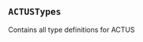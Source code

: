 [ACTUSTypes]: #ACTUSTypes
[ACTUSTypes-PRECISION-uint256]: #ACTUSTypes-PRECISION-uint256
[ACTUSTypes-ONE_POINT_ZERO-int256]: #ACTUSTypes-ONE_POINT_ZERO-int256
[ACTUSTypes-MAX_CYCLE_SIZE-uint256]: #ACTUSTypes-MAX_CYCLE_SIZE-uint256
[ACTUSTypes-MAX_EVENT_SCHEDULE_SIZE-uint256]: #ACTUSTypes-MAX_EVENT_SCHEDULE_SIZE-uint256
[BusinessDayConvention]: Conventions/BusinessDayConvention.md#BusinessDayConvention
[BusinessDayConvention-shiftCalcTime-uint256-enum-ACTUSTypes-BusinessDayConvention-enum-ACTUSTypes-Calendar-]: Conventions/BusinessDayConvention.md#BusinessDayConvention-shiftCalcTime-uint256-enum-ACTUSTypes-BusinessDayConvention-enum-ACTUSTypes-Calendar-
[BusinessDayConvention-shiftEventTime-uint256-enum-ACTUSTypes-BusinessDayConvention-enum-ACTUSTypes-Calendar-]: Conventions/BusinessDayConvention.md#BusinessDayConvention-shiftEventTime-uint256-enum-ACTUSTypes-BusinessDayConvention-enum-ACTUSTypes-Calendar-
[BusinessDayConvention-getClosestBusinessDaySameDayOrFollowing-uint256-enum-ACTUSTypes-Calendar-]: Conventions/BusinessDayConvention.md#BusinessDayConvention-getClosestBusinessDaySameDayOrFollowing-uint256-enum-ACTUSTypes-Calendar-
[BusinessDayConvention-getClosestBusinessDaySameDayOrPreceeding-uint256-enum-ACTUSTypes-Calendar-]: Conventions/BusinessDayConvention.md#BusinessDayConvention-getClosestBusinessDaySameDayOrPreceeding-uint256-enum-ACTUSTypes-Calendar-
[ContractDefaultConvention]: Conventions/ContractDefaultConvention.md#ContractDefaultConvention
[ContractDefaultConvention-performanceIndicator-enum-ACTUSTypes-ContractPerformance-]: Conventions/ContractDefaultConvention.md#ContractDefaultConvention-performanceIndicator-enum-ACTUSTypes-ContractPerformance-
[ContractRoleConvention]: Conventions/ContractRoleConvention.md#ContractRoleConvention
[ContractRoleConvention-roleSign-enum-ACTUSTypes-ContractRole-]: Conventions/ContractRoleConvention.md#ContractRoleConvention-roleSign-enum-ACTUSTypes-ContractRole-
[DayCountConvention]: Conventions/DayCountConvention.md#DayCountConvention
[DayCountConvention-yearFraction-uint256-uint256-enum-ACTUSTypes-DayCountConvention-uint256-]: Conventions/DayCountConvention.md#DayCountConvention-yearFraction-uint256-uint256-enum-ACTUSTypes-DayCountConvention-uint256-
[DayCountConvention-actualActualISDA-uint256-uint256-]: Conventions/DayCountConvention.md#DayCountConvention-actualActualISDA-uint256-uint256-
[DayCountConvention-actualThreeSixty-uint256-uint256-]: Conventions/DayCountConvention.md#DayCountConvention-actualThreeSixty-uint256-uint256-
[DayCountConvention-actualThreeSixtyFive-uint256-uint256-]: Conventions/DayCountConvention.md#DayCountConvention-actualThreeSixtyFive-uint256-uint256-
[DayCountConvention-thirtyEThreeSixty-uint256-uint256-]: Conventions/DayCountConvention.md#DayCountConvention-thirtyEThreeSixty-uint256-uint256-
[DayCountConvention-thirtyEThreeSixtyISDA-uint256-uint256-uint256-]: Conventions/DayCountConvention.md#DayCountConvention-thirtyEThreeSixtyISDA-uint256-uint256-uint256-
[EndOfMonthConvention]: Conventions/EndOfMonthConvention.md#EndOfMonthConvention
[EndOfMonthConvention-adjustEndOfMonthConvention-enum-ACTUSTypes-EndOfMonthConvention-uint256-struct-ACTUSTypes-IPS-]: Conventions/EndOfMonthConvention.md#EndOfMonthConvention-adjustEndOfMonthConvention-enum-ACTUSTypes-EndOfMonthConvention-uint256-struct-ACTUSTypes-IPS-
[Core]: Core.md#Core
[Schedule]: Schedule.md#Schedule
[Schedule-getNextCycleDate-struct-ACTUSTypes-IPS-uint256-uint256-]: Schedule.md#Schedule-getNextCycleDate-struct-ACTUSTypes-IPS-uint256-uint256-
[Schedule-computeDatesFromCycleSegment-uint256-uint256-struct-ACTUSTypes-IPS-bool-uint256-uint256-]: Schedule.md#Schedule-computeDatesFromCycleSegment-uint256-uint256-struct-ACTUSTypes-IPS-bool-uint256-uint256-
[SignedMath]: SignedMath.md#SignedMath
[SignedMath-PRECISION-uint256]: SignedMath.md#SignedMath-PRECISION-uint256
[SignedMath-MULTIPLICATOR-uint256]: SignedMath.md#SignedMath-MULTIPLICATOR-uint256
[SignedMath-floatMult-int256-int256-]: SignedMath.md#SignedMath-floatMult-int256-int256-
[SignedMath-floatDiv-int256-int256-]: SignedMath.md#SignedMath-floatDiv-int256-int256-
[SignedMath-min-int256-int256-]: SignedMath.md#SignedMath-min-int256-int256-
[SignedMath-max-int256-int256-]: SignedMath.md#SignedMath-max-int256-int256-
[Utils]: Utils.md#Utils
[Utils-encodeEvent-enum-ACTUSTypes-EventType-uint256-]: Utils.md#Utils-encodeEvent-enum-ACTUSTypes-EventType-uint256-
[Utils-decodeEvent-bytes32-]: Utils.md#Utils-decodeEvent-bytes32-
[Utils-computeEventTimeForEvent-bytes32-struct-ACTUSTypes-LifecycleTerms-]: Utils.md#Utils-computeEventTimeForEvent-bytes32-struct-ACTUSTypes-LifecycleTerms-
[Utils-getEpochOffset-enum-ACTUSTypes-EventType-]: Utils.md#Utils-getEpochOffset-enum-ACTUSTypes-EventType-
[Utils-getTimestampPlusPeriod-struct-ACTUSTypes-IP-uint256-]: Utils.md#Utils-getTimestampPlusPeriod-struct-ACTUSTypes-IP-uint256-
[Utils-isInSegment-uint256-uint256-uint256-]: Utils.md#Utils-isInSegment-uint256-uint256-uint256-
[ANNEngine]: ../Engines/ANNEngine.md#ANNEngine
[ANNEngine-computeInitialState-struct-ACTUSTypes-LifecycleTerms-]: ../Engines/ANNEngine.md#ANNEngine-computeInitialState-struct-ACTUSTypes-LifecycleTerms-
[ANNEngine-computeNonCyclicScheduleSegment-struct-ACTUSTypes-GeneratingTerms-uint256-uint256-]: ../Engines/ANNEngine.md#ANNEngine-computeNonCyclicScheduleSegment-struct-ACTUSTypes-GeneratingTerms-uint256-uint256-
[ANNEngine-computeCyclicScheduleSegment-struct-ACTUSTypes-GeneratingTerms-uint256-uint256-enum-ACTUSTypes-EventType-]: ../Engines/ANNEngine.md#ANNEngine-computeCyclicScheduleSegment-struct-ACTUSTypes-GeneratingTerms-uint256-uint256-enum-ACTUSTypes-EventType-
[ANNEngine-isEventScheduled-bytes32-struct-ACTUSTypes-LifecycleTerms-struct-ACTUSTypes-State-bool-struct-ACTUSTypes-State-]: ../Engines/ANNEngine.md#ANNEngine-isEventScheduled-bytes32-struct-ACTUSTypes-LifecycleTerms-struct-ACTUSTypes-State-bool-struct-ACTUSTypes-State-
[BaseEngine]: ../Engines/BaseEngine.md#BaseEngine
[BaseEngine-computeStateForEvent-struct-ACTUSTypes-LifecycleTerms-struct-ACTUSTypes-State-bytes32-bytes32-]: ../Engines/BaseEngine.md#BaseEngine-computeStateForEvent-struct-ACTUSTypes-LifecycleTerms-struct-ACTUSTypes-State-bytes32-bytes32-
[BaseEngine-computePayoffForEvent-struct-ACTUSTypes-LifecycleTerms-struct-ACTUSTypes-State-bytes32-bytes32-]: ../Engines/BaseEngine.md#BaseEngine-computePayoffForEvent-struct-ACTUSTypes-LifecycleTerms-struct-ACTUSTypes-State-bytes32-bytes32-
[CECEngine]: ../Engines/CECEngine.md#CECEngine
[CECEngine-computeInitialState-struct-ACTUSTypes-LifecycleTerms-]: ../Engines/CECEngine.md#CECEngine-computeInitialState-struct-ACTUSTypes-LifecycleTerms-
[CECEngine-computeNonCyclicScheduleSegment-struct-ACTUSTypes-GeneratingTerms-uint256-uint256-]: ../Engines/CECEngine.md#CECEngine-computeNonCyclicScheduleSegment-struct-ACTUSTypes-GeneratingTerms-uint256-uint256-
[CECEngine-computeCyclicScheduleSegment-struct-ACTUSTypes-GeneratingTerms-uint256-uint256-enum-ACTUSTypes-EventType-]: ../Engines/CECEngine.md#CECEngine-computeCyclicScheduleSegment-struct-ACTUSTypes-GeneratingTerms-uint256-uint256-enum-ACTUSTypes-EventType-
[CECEngine-isEventScheduled-bytes32-struct-ACTUSTypes-LifecycleTerms-struct-ACTUSTypes-State-bool-struct-ACTUSTypes-State-]: ../Engines/CECEngine.md#CECEngine-isEventScheduled-bytes32-struct-ACTUSTypes-LifecycleTerms-struct-ACTUSTypes-State-bool-struct-ACTUSTypes-State-
[CEGEngine]: ../Engines/CEGEngine.md#CEGEngine
[CEGEngine-computeInitialState-struct-ACTUSTypes-LifecycleTerms-]: ../Engines/CEGEngine.md#CEGEngine-computeInitialState-struct-ACTUSTypes-LifecycleTerms-
[CEGEngine-computeNonCyclicScheduleSegment-struct-ACTUSTypes-GeneratingTerms-uint256-uint256-]: ../Engines/CEGEngine.md#CEGEngine-computeNonCyclicScheduleSegment-struct-ACTUSTypes-GeneratingTerms-uint256-uint256-
[CEGEngine-computeCyclicScheduleSegment-struct-ACTUSTypes-GeneratingTerms-uint256-uint256-enum-ACTUSTypes-EventType-]: ../Engines/CEGEngine.md#CEGEngine-computeCyclicScheduleSegment-struct-ACTUSTypes-GeneratingTerms-uint256-uint256-enum-ACTUSTypes-EventType-
[CEGEngine-isEventScheduled-bytes32-struct-ACTUSTypes-LifecycleTerms-struct-ACTUSTypes-State-bool-struct-ACTUSTypes-State-]: ../Engines/CEGEngine.md#CEGEngine-isEventScheduled-bytes32-struct-ACTUSTypes-LifecycleTerms-struct-ACTUSTypes-State-bool-struct-ACTUSTypes-State-
[IEngine]: ../Engines/IEngine.md#IEngine
[IEngine-computeInitialState-struct-ACTUSTypes-LifecycleTerms-]: ../Engines/IEngine.md#IEngine-computeInitialState-struct-ACTUSTypes-LifecycleTerms-
[IEngine-computeStateForEvent-struct-ACTUSTypes-LifecycleTerms-struct-ACTUSTypes-State-bytes32-bytes32-]: ../Engines/IEngine.md#IEngine-computeStateForEvent-struct-ACTUSTypes-LifecycleTerms-struct-ACTUSTypes-State-bytes32-bytes32-
[IEngine-computePayoffForEvent-struct-ACTUSTypes-LifecycleTerms-struct-ACTUSTypes-State-bytes32-bytes32-]: ../Engines/IEngine.md#IEngine-computePayoffForEvent-struct-ACTUSTypes-LifecycleTerms-struct-ACTUSTypes-State-bytes32-bytes32-
[IEngine-computeNonCyclicScheduleSegment-struct-ACTUSTypes-GeneratingTerms-uint256-uint256-]: ../Engines/IEngine.md#IEngine-computeNonCyclicScheduleSegment-struct-ACTUSTypes-GeneratingTerms-uint256-uint256-
[IEngine-computeCyclicScheduleSegment-struct-ACTUSTypes-GeneratingTerms-uint256-uint256-enum-ACTUSTypes-EventType-]: ../Engines/IEngine.md#IEngine-computeCyclicScheduleSegment-struct-ACTUSTypes-GeneratingTerms-uint256-uint256-enum-ACTUSTypes-EventType-
[IEngine-isEventScheduled-bytes32-struct-ACTUSTypes-LifecycleTerms-struct-ACTUSTypes-State-bool-struct-ACTUSTypes-State-]: ../Engines/IEngine.md#IEngine-isEventScheduled-bytes32-struct-ACTUSTypes-LifecycleTerms-struct-ACTUSTypes-State-bool-struct-ACTUSTypes-State-
[PAMEngine]: ../Engines/PAMEngine.md#PAMEngine
[PAMEngine-computeInitialState-struct-ACTUSTypes-LifecycleTerms-]: ../Engines/PAMEngine.md#PAMEngine-computeInitialState-struct-ACTUSTypes-LifecycleTerms-
[PAMEngine-computeNonCyclicScheduleSegment-struct-ACTUSTypes-GeneratingTerms-uint256-uint256-]: ../Engines/PAMEngine.md#PAMEngine-computeNonCyclicScheduleSegment-struct-ACTUSTypes-GeneratingTerms-uint256-uint256-
[PAMEngine-computeCyclicScheduleSegment-struct-ACTUSTypes-GeneratingTerms-uint256-uint256-enum-ACTUSTypes-EventType-]: ../Engines/PAMEngine.md#PAMEngine-computeCyclicScheduleSegment-struct-ACTUSTypes-GeneratingTerms-uint256-uint256-enum-ACTUSTypes-EventType-
[PAMEngine-isEventScheduled-bytes32-struct-ACTUSTypes-LifecycleTerms-struct-ACTUSTypes-State-bool-struct-ACTUSTypes-State-]: ../Engines/PAMEngine.md#PAMEngine-isEventScheduled-bytes32-struct-ACTUSTypes-LifecycleTerms-struct-ACTUSTypes-State-bool-struct-ACTUSTypes-State-
[POF]: ../Engines/POF.md#POF
[POF-POF_PAM_FP-struct-ACTUSTypes-LifecycleTerms-struct-ACTUSTypes-State-uint256-bytes32-]: ../Engines/POF.md#POF-POF_PAM_FP-struct-ACTUSTypes-LifecycleTerms-struct-ACTUSTypes-State-uint256-bytes32-
[POF-POF_PAM_IED-struct-ACTUSTypes-LifecycleTerms-struct-ACTUSTypes-State-uint256-bytes32-]: ../Engines/POF.md#POF-POF_PAM_IED-struct-ACTUSTypes-LifecycleTerms-struct-ACTUSTypes-State-uint256-bytes32-
[POF-POF_PAM_IP-struct-ACTUSTypes-LifecycleTerms-struct-ACTUSTypes-State-uint256-bytes32-]: ../Engines/POF.md#POF-POF_PAM_IP-struct-ACTUSTypes-LifecycleTerms-struct-ACTUSTypes-State-uint256-bytes32-
[POF-POF_PAM_PP-struct-ACTUSTypes-LifecycleTerms-struct-ACTUSTypes-State-uint256-bytes32-]: ../Engines/POF.md#POF-POF_PAM_PP-struct-ACTUSTypes-LifecycleTerms-struct-ACTUSTypes-State-uint256-bytes32-
[POF-POF_PAM_MD-struct-ACTUSTypes-LifecycleTerms-struct-ACTUSTypes-State-uint256-bytes32-]: ../Engines/POF.md#POF-POF_PAM_MD-struct-ACTUSTypes-LifecycleTerms-struct-ACTUSTypes-State-uint256-bytes32-
[POF-POF_PAM_PY-struct-ACTUSTypes-LifecycleTerms-struct-ACTUSTypes-State-uint256-bytes32-]: ../Engines/POF.md#POF-POF_PAM_PY-struct-ACTUSTypes-LifecycleTerms-struct-ACTUSTypes-State-uint256-bytes32-
[POF-POF_PAM_TD-struct-ACTUSTypes-LifecycleTerms-struct-ACTUSTypes-State-uint256-bytes32-]: ../Engines/POF.md#POF-POF_PAM_TD-struct-ACTUSTypes-LifecycleTerms-struct-ACTUSTypes-State-uint256-bytes32-
[POF-POF_ANN_PR-struct-ACTUSTypes-LifecycleTerms-struct-ACTUSTypes-State-uint256-bytes32-]: ../Engines/POF.md#POF-POF_ANN_PR-struct-ACTUSTypes-LifecycleTerms-struct-ACTUSTypes-State-uint256-bytes32-
[POF-POF_CEG_STD-struct-ACTUSTypes-LifecycleTerms-struct-ACTUSTypes-State-uint256-bytes32-]: ../Engines/POF.md#POF-POF_CEG_STD-struct-ACTUSTypes-LifecycleTerms-struct-ACTUSTypes-State-uint256-bytes32-
[POF-POF_CEG_FP-struct-ACTUSTypes-LifecycleTerms-struct-ACTUSTypes-State-uint256-bytes32-]: ../Engines/POF.md#POF-POF_CEG_FP-struct-ACTUSTypes-LifecycleTerms-struct-ACTUSTypes-State-uint256-bytes32-
[STF]: ../Engines/STF.md#STF
[STF-STF_PAM_AD-struct-ACTUSTypes-LifecycleTerms-struct-ACTUSTypes-State-uint256-bytes32-]: ../Engines/STF.md#STF-STF_PAM_AD-struct-ACTUSTypes-LifecycleTerms-struct-ACTUSTypes-State-uint256-bytes32-
[STF-STF_PAM_FP-struct-ACTUSTypes-LifecycleTerms-struct-ACTUSTypes-State-uint256-bytes32-]: ../Engines/STF.md#STF-STF_PAM_FP-struct-ACTUSTypes-LifecycleTerms-struct-ACTUSTypes-State-uint256-bytes32-
[STF-STF_PAM_IED-struct-ACTUSTypes-LifecycleTerms-struct-ACTUSTypes-State-uint256-bytes32-]: ../Engines/STF.md#STF-STF_PAM_IED-struct-ACTUSTypes-LifecycleTerms-struct-ACTUSTypes-State-uint256-bytes32-
[STF-STF_PAM_IPCI-struct-ACTUSTypes-LifecycleTerms-struct-ACTUSTypes-State-uint256-bytes32-]: ../Engines/STF.md#STF-STF_PAM_IPCI-struct-ACTUSTypes-LifecycleTerms-struct-ACTUSTypes-State-uint256-bytes32-
[STF-STF_PAM_IP-struct-ACTUSTypes-LifecycleTerms-struct-ACTUSTypes-State-uint256-bytes32-]: ../Engines/STF.md#STF-STF_PAM_IP-struct-ACTUSTypes-LifecycleTerms-struct-ACTUSTypes-State-uint256-bytes32-
[STF-STF_PAM_PP-struct-ACTUSTypes-LifecycleTerms-struct-ACTUSTypes-State-uint256-bytes32-]: ../Engines/STF.md#STF-STF_PAM_PP-struct-ACTUSTypes-LifecycleTerms-struct-ACTUSTypes-State-uint256-bytes32-
[STF-STF_PAM_PR-struct-ACTUSTypes-LifecycleTerms-struct-ACTUSTypes-State-uint256-bytes32-]: ../Engines/STF.md#STF-STF_PAM_PR-struct-ACTUSTypes-LifecycleTerms-struct-ACTUSTypes-State-uint256-bytes32-
[STF-STF_PAM_PY-struct-ACTUSTypes-LifecycleTerms-struct-ACTUSTypes-State-uint256-bytes32-]: ../Engines/STF.md#STF-STF_PAM_PY-struct-ACTUSTypes-LifecycleTerms-struct-ACTUSTypes-State-uint256-bytes32-
[STF-STF_PAM_RRF-struct-ACTUSTypes-LifecycleTerms-struct-ACTUSTypes-State-uint256-bytes32-]: ../Engines/STF.md#STF-STF_PAM_RRF-struct-ACTUSTypes-LifecycleTerms-struct-ACTUSTypes-State-uint256-bytes32-
[STF-STF_PAM_RR-struct-ACTUSTypes-LifecycleTerms-struct-ACTUSTypes-State-uint256-bytes32-]: ../Engines/STF.md#STF-STF_PAM_RR-struct-ACTUSTypes-LifecycleTerms-struct-ACTUSTypes-State-uint256-bytes32-
[STF-STF_PAM_SC-struct-ACTUSTypes-LifecycleTerms-struct-ACTUSTypes-State-uint256-bytes32-]: ../Engines/STF.md#STF-STF_PAM_SC-struct-ACTUSTypes-LifecycleTerms-struct-ACTUSTypes-State-uint256-bytes32-
[STF-STF_PAM_TD-struct-ACTUSTypes-LifecycleTerms-struct-ACTUSTypes-State-uint256-bytes32-]: ../Engines/STF.md#STF-STF_PAM_TD-struct-ACTUSTypes-LifecycleTerms-struct-ACTUSTypes-State-uint256-bytes32-
[STF-STF_PAM_CE-struct-ACTUSTypes-LifecycleTerms-struct-ACTUSTypes-State-uint256-bytes32-]: ../Engines/STF.md#STF-STF_PAM_CE-struct-ACTUSTypes-LifecycleTerms-struct-ACTUSTypes-State-uint256-bytes32-
[STF-STF_ANN_IED-struct-ACTUSTypes-LifecycleTerms-struct-ACTUSTypes-State-uint256-bytes32-]: ../Engines/STF.md#STF-STF_ANN_IED-struct-ACTUSTypes-LifecycleTerms-struct-ACTUSTypes-State-uint256-bytes32-
[STF-STF_ANN_IPCI-struct-ACTUSTypes-LifecycleTerms-struct-ACTUSTypes-State-uint256-bytes32-]: ../Engines/STF.md#STF-STF_ANN_IPCI-struct-ACTUSTypes-LifecycleTerms-struct-ACTUSTypes-State-uint256-bytes32-
[STF-STF_ANN_IP-struct-ACTUSTypes-LifecycleTerms-struct-ACTUSTypes-State-uint256-bytes32-]: ../Engines/STF.md#STF-STF_ANN_IP-struct-ACTUSTypes-LifecycleTerms-struct-ACTUSTypes-State-uint256-bytes32-
[STF-STF_ANN_PR-struct-ACTUSTypes-LifecycleTerms-struct-ACTUSTypes-State-uint256-bytes32-]: ../Engines/STF.md#STF-STF_ANN_PR-struct-ACTUSTypes-LifecycleTerms-struct-ACTUSTypes-State-uint256-bytes32-
[STF-STF_ANN_MD-struct-ACTUSTypes-LifecycleTerms-struct-ACTUSTypes-State-uint256-bytes32-]: ../Engines/STF.md#STF-STF_ANN_MD-struct-ACTUSTypes-LifecycleTerms-struct-ACTUSTypes-State-uint256-bytes32-
[STF-STF_ANN_RR-struct-ACTUSTypes-LifecycleTerms-struct-ACTUSTypes-State-uint256-bytes32-]: ../Engines/STF.md#STF-STF_ANN_RR-struct-ACTUSTypes-LifecycleTerms-struct-ACTUSTypes-State-uint256-bytes32-
[STF-STF_ANN_SC-struct-ACTUSTypes-LifecycleTerms-struct-ACTUSTypes-State-uint256-bytes32-]: ../Engines/STF.md#STF-STF_ANN_SC-struct-ACTUSTypes-LifecycleTerms-struct-ACTUSTypes-State-uint256-bytes32-
[STF-STF_CEG_MD-struct-ACTUSTypes-LifecycleTerms-struct-ACTUSTypes-State-uint256-bytes32-]: ../Engines/STF.md#STF-STF_CEG_MD-struct-ACTUSTypes-LifecycleTerms-struct-ACTUSTypes-State-uint256-bytes32-
[STF-STF_CEG_XD-struct-ACTUSTypes-LifecycleTerms-struct-ACTUSTypes-State-uint256-bytes32-]: ../Engines/STF.md#STF-STF_CEG_XD-struct-ACTUSTypes-LifecycleTerms-struct-ACTUSTypes-State-uint256-bytes32-
[STF-STF_CEG_STD-struct-ACTUSTypes-LifecycleTerms-struct-ACTUSTypes-State-uint256-bytes32-]: ../Engines/STF.md#STF-STF_CEG_STD-struct-ACTUSTypes-LifecycleTerms-struct-ACTUSTypes-State-uint256-bytes32-
[STF-STF_CEG_PRD-struct-ACTUSTypes-LifecycleTerms-struct-ACTUSTypes-State-uint256-bytes32-]: ../Engines/STF.md#STF-STF_CEG_PRD-struct-ACTUSTypes-LifecycleTerms-struct-ACTUSTypes-State-uint256-bytes32-
[STF-STF_CEG_FP-struct-ACTUSTypes-LifecycleTerms-struct-ACTUSTypes-State-uint256-bytes32-]: ../Engines/STF.md#STF-STF_CEG_FP-struct-ACTUSTypes-LifecycleTerms-struct-ACTUSTypes-State-uint256-bytes32-
[STF-STF_CEG_TD-struct-ACTUSTypes-LifecycleTerms-struct-ACTUSTypes-State-uint256-bytes32-]: ../Engines/STF.md#STF-STF_CEG_TD-struct-ACTUSTypes-LifecycleTerms-struct-ACTUSTypes-State-uint256-bytes32-
[Migrations]: ../Migrations.md#Migrations
[Migrations-restricted--]: ../Migrations.md#Migrations-restricted--
[Migrations-owner-address]: ../Migrations.md#Migrations-owner-address
[Migrations-last_completed_migration-uint256]: ../Migrations.md#Migrations-last_completed_migration-uint256
[Migrations-setCompleted-uint256-]: ../Migrations.md#Migrations-setCompleted-uint256-
[Migrations-upgrade-address-]: ../Migrations.md#Migrations-upgrade-address-
[BokkyPooBahsDateTimeLibrary]: ../external/BokkyPooBah/BokkyPooBahsDateTimeLibrary.md#BokkyPooBahsDateTimeLibrary
[BokkyPooBahsDateTimeLibrary-SECONDS_PER_DAY-uint256]: ../external/BokkyPooBah/BokkyPooBahsDateTimeLibrary.md#BokkyPooBahsDateTimeLibrary-SECONDS_PER_DAY-uint256
[BokkyPooBahsDateTimeLibrary-SECONDS_PER_HOUR-uint256]: ../external/BokkyPooBah/BokkyPooBahsDateTimeLibrary.md#BokkyPooBahsDateTimeLibrary-SECONDS_PER_HOUR-uint256
[BokkyPooBahsDateTimeLibrary-SECONDS_PER_MINUTE-uint256]: ../external/BokkyPooBah/BokkyPooBahsDateTimeLibrary.md#BokkyPooBahsDateTimeLibrary-SECONDS_PER_MINUTE-uint256
[BokkyPooBahsDateTimeLibrary-OFFSET19700101-int256]: ../external/BokkyPooBah/BokkyPooBahsDateTimeLibrary.md#BokkyPooBahsDateTimeLibrary-OFFSET19700101-int256
[BokkyPooBahsDateTimeLibrary-DOW_MON-uint256]: ../external/BokkyPooBah/BokkyPooBahsDateTimeLibrary.md#BokkyPooBahsDateTimeLibrary-DOW_MON-uint256
[BokkyPooBahsDateTimeLibrary-DOW_TUE-uint256]: ../external/BokkyPooBah/BokkyPooBahsDateTimeLibrary.md#BokkyPooBahsDateTimeLibrary-DOW_TUE-uint256
[BokkyPooBahsDateTimeLibrary-DOW_WED-uint256]: ../external/BokkyPooBah/BokkyPooBahsDateTimeLibrary.md#BokkyPooBahsDateTimeLibrary-DOW_WED-uint256
[BokkyPooBahsDateTimeLibrary-DOW_THU-uint256]: ../external/BokkyPooBah/BokkyPooBahsDateTimeLibrary.md#BokkyPooBahsDateTimeLibrary-DOW_THU-uint256
[BokkyPooBahsDateTimeLibrary-DOW_FRI-uint256]: ../external/BokkyPooBah/BokkyPooBahsDateTimeLibrary.md#BokkyPooBahsDateTimeLibrary-DOW_FRI-uint256
[BokkyPooBahsDateTimeLibrary-DOW_SAT-uint256]: ../external/BokkyPooBah/BokkyPooBahsDateTimeLibrary.md#BokkyPooBahsDateTimeLibrary-DOW_SAT-uint256
[BokkyPooBahsDateTimeLibrary-DOW_SUN-uint256]: ../external/BokkyPooBah/BokkyPooBahsDateTimeLibrary.md#BokkyPooBahsDateTimeLibrary-DOW_SUN-uint256
[BokkyPooBahsDateTimeLibrary-_daysFromDate-uint256-uint256-uint256-]: ../external/BokkyPooBah/BokkyPooBahsDateTimeLibrary.md#BokkyPooBahsDateTimeLibrary-_daysFromDate-uint256-uint256-uint256-
[BokkyPooBahsDateTimeLibrary-_daysToDate-uint256-]: ../external/BokkyPooBah/BokkyPooBahsDateTimeLibrary.md#BokkyPooBahsDateTimeLibrary-_daysToDate-uint256-
[BokkyPooBahsDateTimeLibrary-timestampFromDate-uint256-uint256-uint256-]: ../external/BokkyPooBah/BokkyPooBahsDateTimeLibrary.md#BokkyPooBahsDateTimeLibrary-timestampFromDate-uint256-uint256-uint256-
[BokkyPooBahsDateTimeLibrary-timestampFromDateTime-uint256-uint256-uint256-uint256-uint256-uint256-]: ../external/BokkyPooBah/BokkyPooBahsDateTimeLibrary.md#BokkyPooBahsDateTimeLibrary-timestampFromDateTime-uint256-uint256-uint256-uint256-uint256-uint256-
[BokkyPooBahsDateTimeLibrary-timestampToDate-uint256-]: ../external/BokkyPooBah/BokkyPooBahsDateTimeLibrary.md#BokkyPooBahsDateTimeLibrary-timestampToDate-uint256-
[BokkyPooBahsDateTimeLibrary-timestampToDateTime-uint256-]: ../external/BokkyPooBah/BokkyPooBahsDateTimeLibrary.md#BokkyPooBahsDateTimeLibrary-timestampToDateTime-uint256-
[BokkyPooBahsDateTimeLibrary-isValidDate-uint256-uint256-uint256-]: ../external/BokkyPooBah/BokkyPooBahsDateTimeLibrary.md#BokkyPooBahsDateTimeLibrary-isValidDate-uint256-uint256-uint256-
[BokkyPooBahsDateTimeLibrary-isValidDateTime-uint256-uint256-uint256-uint256-uint256-uint256-]: ../external/BokkyPooBah/BokkyPooBahsDateTimeLibrary.md#BokkyPooBahsDateTimeLibrary-isValidDateTime-uint256-uint256-uint256-uint256-uint256-uint256-
[BokkyPooBahsDateTimeLibrary-isLeapYear-uint256-]: ../external/BokkyPooBah/BokkyPooBahsDateTimeLibrary.md#BokkyPooBahsDateTimeLibrary-isLeapYear-uint256-
[BokkyPooBahsDateTimeLibrary-_isLeapYear-uint256-]: ../external/BokkyPooBah/BokkyPooBahsDateTimeLibrary.md#BokkyPooBahsDateTimeLibrary-_isLeapYear-uint256-
[BokkyPooBahsDateTimeLibrary-isWeekDay-uint256-]: ../external/BokkyPooBah/BokkyPooBahsDateTimeLibrary.md#BokkyPooBahsDateTimeLibrary-isWeekDay-uint256-
[BokkyPooBahsDateTimeLibrary-isWeekEnd-uint256-]: ../external/BokkyPooBah/BokkyPooBahsDateTimeLibrary.md#BokkyPooBahsDateTimeLibrary-isWeekEnd-uint256-
[BokkyPooBahsDateTimeLibrary-getDaysInMonth-uint256-]: ../external/BokkyPooBah/BokkyPooBahsDateTimeLibrary.md#BokkyPooBahsDateTimeLibrary-getDaysInMonth-uint256-
[BokkyPooBahsDateTimeLibrary-_getDaysInMonth-uint256-uint256-]: ../external/BokkyPooBah/BokkyPooBahsDateTimeLibrary.md#BokkyPooBahsDateTimeLibrary-_getDaysInMonth-uint256-uint256-
[BokkyPooBahsDateTimeLibrary-getDayOfWeek-uint256-]: ../external/BokkyPooBah/BokkyPooBahsDateTimeLibrary.md#BokkyPooBahsDateTimeLibrary-getDayOfWeek-uint256-
[BokkyPooBahsDateTimeLibrary-getYear-uint256-]: ../external/BokkyPooBah/BokkyPooBahsDateTimeLibrary.md#BokkyPooBahsDateTimeLibrary-getYear-uint256-
[BokkyPooBahsDateTimeLibrary-getMonth-uint256-]: ../external/BokkyPooBah/BokkyPooBahsDateTimeLibrary.md#BokkyPooBahsDateTimeLibrary-getMonth-uint256-
[BokkyPooBahsDateTimeLibrary-getDay-uint256-]: ../external/BokkyPooBah/BokkyPooBahsDateTimeLibrary.md#BokkyPooBahsDateTimeLibrary-getDay-uint256-
[BokkyPooBahsDateTimeLibrary-getHour-uint256-]: ../external/BokkyPooBah/BokkyPooBahsDateTimeLibrary.md#BokkyPooBahsDateTimeLibrary-getHour-uint256-
[BokkyPooBahsDateTimeLibrary-getMinute-uint256-]: ../external/BokkyPooBah/BokkyPooBahsDateTimeLibrary.md#BokkyPooBahsDateTimeLibrary-getMinute-uint256-
[BokkyPooBahsDateTimeLibrary-getSecond-uint256-]: ../external/BokkyPooBah/BokkyPooBahsDateTimeLibrary.md#BokkyPooBahsDateTimeLibrary-getSecond-uint256-
[BokkyPooBahsDateTimeLibrary-addYears-uint256-uint256-]: ../external/BokkyPooBah/BokkyPooBahsDateTimeLibrary.md#BokkyPooBahsDateTimeLibrary-addYears-uint256-uint256-
[BokkyPooBahsDateTimeLibrary-addMonths-uint256-uint256-]: ../external/BokkyPooBah/BokkyPooBahsDateTimeLibrary.md#BokkyPooBahsDateTimeLibrary-addMonths-uint256-uint256-
[BokkyPooBahsDateTimeLibrary-addDays-uint256-uint256-]: ../external/BokkyPooBah/BokkyPooBahsDateTimeLibrary.md#BokkyPooBahsDateTimeLibrary-addDays-uint256-uint256-
[BokkyPooBahsDateTimeLibrary-addHours-uint256-uint256-]: ../external/BokkyPooBah/BokkyPooBahsDateTimeLibrary.md#BokkyPooBahsDateTimeLibrary-addHours-uint256-uint256-
[BokkyPooBahsDateTimeLibrary-addMinutes-uint256-uint256-]: ../external/BokkyPooBah/BokkyPooBahsDateTimeLibrary.md#BokkyPooBahsDateTimeLibrary-addMinutes-uint256-uint256-
[BokkyPooBahsDateTimeLibrary-addSeconds-uint256-uint256-]: ../external/BokkyPooBah/BokkyPooBahsDateTimeLibrary.md#BokkyPooBahsDateTimeLibrary-addSeconds-uint256-uint256-
[BokkyPooBahsDateTimeLibrary-subYears-uint256-uint256-]: ../external/BokkyPooBah/BokkyPooBahsDateTimeLibrary.md#BokkyPooBahsDateTimeLibrary-subYears-uint256-uint256-
[BokkyPooBahsDateTimeLibrary-subMonths-uint256-uint256-]: ../external/BokkyPooBah/BokkyPooBahsDateTimeLibrary.md#BokkyPooBahsDateTimeLibrary-subMonths-uint256-uint256-
[BokkyPooBahsDateTimeLibrary-subDays-uint256-uint256-]: ../external/BokkyPooBah/BokkyPooBahsDateTimeLibrary.md#BokkyPooBahsDateTimeLibrary-subDays-uint256-uint256-
[BokkyPooBahsDateTimeLibrary-subHours-uint256-uint256-]: ../external/BokkyPooBah/BokkyPooBahsDateTimeLibrary.md#BokkyPooBahsDateTimeLibrary-subHours-uint256-uint256-
[BokkyPooBahsDateTimeLibrary-subMinutes-uint256-uint256-]: ../external/BokkyPooBah/BokkyPooBahsDateTimeLibrary.md#BokkyPooBahsDateTimeLibrary-subMinutes-uint256-uint256-
[BokkyPooBahsDateTimeLibrary-subSeconds-uint256-uint256-]: ../external/BokkyPooBah/BokkyPooBahsDateTimeLibrary.md#BokkyPooBahsDateTimeLibrary-subSeconds-uint256-uint256-
[BokkyPooBahsDateTimeLibrary-diffYears-uint256-uint256-]: ../external/BokkyPooBah/BokkyPooBahsDateTimeLibrary.md#BokkyPooBahsDateTimeLibrary-diffYears-uint256-uint256-
[BokkyPooBahsDateTimeLibrary-diffMonths-uint256-uint256-]: ../external/BokkyPooBah/BokkyPooBahsDateTimeLibrary.md#BokkyPooBahsDateTimeLibrary-diffMonths-uint256-uint256-
[BokkyPooBahsDateTimeLibrary-diffDays-uint256-uint256-]: ../external/BokkyPooBah/BokkyPooBahsDateTimeLibrary.md#BokkyPooBahsDateTimeLibrary-diffDays-uint256-uint256-
[BokkyPooBahsDateTimeLibrary-diffHours-uint256-uint256-]: ../external/BokkyPooBah/BokkyPooBahsDateTimeLibrary.md#BokkyPooBahsDateTimeLibrary-diffHours-uint256-uint256-
[BokkyPooBahsDateTimeLibrary-diffMinutes-uint256-uint256-]: ../external/BokkyPooBah/BokkyPooBahsDateTimeLibrary.md#BokkyPooBahsDateTimeLibrary-diffMinutes-uint256-uint256-
[BokkyPooBahsDateTimeLibrary-diffSeconds-uint256-uint256-]: ../external/BokkyPooBah/BokkyPooBahsDateTimeLibrary.md#BokkyPooBahsDateTimeLibrary-diffSeconds-uint256-uint256-
[TestPOF]: ../test/TestPOF.md#TestPOF
[TestPOF-_POF_PAM_FP-struct-ACTUSTypes-LifecycleTerms-struct-ACTUSTypes-State-uint256-bytes32-]: ../test/TestPOF.md#TestPOF-_POF_PAM_FP-struct-ACTUSTypes-LifecycleTerms-struct-ACTUSTypes-State-uint256-bytes32-
[TestPOF-_POF_PAM_IED-struct-ACTUSTypes-LifecycleTerms-struct-ACTUSTypes-State-uint256-bytes32-]: ../test/TestPOF.md#TestPOF-_POF_PAM_IED-struct-ACTUSTypes-LifecycleTerms-struct-ACTUSTypes-State-uint256-bytes32-
[TestPOF-_POF_PAM_IP-struct-ACTUSTypes-LifecycleTerms-struct-ACTUSTypes-State-uint256-bytes32-]: ../test/TestPOF.md#TestPOF-_POF_PAM_IP-struct-ACTUSTypes-LifecycleTerms-struct-ACTUSTypes-State-uint256-bytes32-
[TestPOF-_POF_PAM_PP-struct-ACTUSTypes-LifecycleTerms-struct-ACTUSTypes-State-uint256-bytes32-]: ../test/TestPOF.md#TestPOF-_POF_PAM_PP-struct-ACTUSTypes-LifecycleTerms-struct-ACTUSTypes-State-uint256-bytes32-
[TestPOF-_POF_PAM_MD-struct-ACTUSTypes-LifecycleTerms-struct-ACTUSTypes-State-uint256-bytes32-]: ../test/TestPOF.md#TestPOF-_POF_PAM_MD-struct-ACTUSTypes-LifecycleTerms-struct-ACTUSTypes-State-uint256-bytes32-
[TestPOF-_POF_PAM_PY-struct-ACTUSTypes-LifecycleTerms-struct-ACTUSTypes-State-uint256-bytes32-]: ../test/TestPOF.md#TestPOF-_POF_PAM_PY-struct-ACTUSTypes-LifecycleTerms-struct-ACTUSTypes-State-uint256-bytes32-
[TestPOF-_POF_PAM_TD-struct-ACTUSTypes-LifecycleTerms-struct-ACTUSTypes-State-uint256-bytes32-]: ../test/TestPOF.md#TestPOF-_POF_PAM_TD-struct-ACTUSTypes-LifecycleTerms-struct-ACTUSTypes-State-uint256-bytes32-
[TestPOF-_POF_ANN_PR-struct-ACTUSTypes-LifecycleTerms-struct-ACTUSTypes-State-uint256-bytes32-]: ../test/TestPOF.md#TestPOF-_POF_ANN_PR-struct-ACTUSTypes-LifecycleTerms-struct-ACTUSTypes-State-uint256-bytes32-
[TestPOF-_POF_CEG_STD-struct-ACTUSTypes-LifecycleTerms-struct-ACTUSTypes-State-uint256-bytes32-]: ../test/TestPOF.md#TestPOF-_POF_CEG_STD-struct-ACTUSTypes-LifecycleTerms-struct-ACTUSTypes-State-uint256-bytes32-
[TestPOF-_POF_CEG_FP-struct-ACTUSTypes-LifecycleTerms-struct-ACTUSTypes-State-uint256-bytes32-]: ../test/TestPOF.md#TestPOF-_POF_CEG_FP-struct-ACTUSTypes-LifecycleTerms-struct-ACTUSTypes-State-uint256-bytes32-
[TestSTF]: ../test/TestSTF.md#TestSTF
[TestSTF-_STF_PAM_AD-struct-ACTUSTypes-LifecycleTerms-struct-ACTUSTypes-State-uint256-bytes32-]: ../test/TestSTF.md#TestSTF-_STF_PAM_AD-struct-ACTUSTypes-LifecycleTerms-struct-ACTUSTypes-State-uint256-bytes32-
[TestSTF-_STF_PAM_FP-struct-ACTUSTypes-LifecycleTerms-struct-ACTUSTypes-State-uint256-bytes32-]: ../test/TestSTF.md#TestSTF-_STF_PAM_FP-struct-ACTUSTypes-LifecycleTerms-struct-ACTUSTypes-State-uint256-bytes32-
[TestSTF-_STF_PAM_IED-struct-ACTUSTypes-LifecycleTerms-struct-ACTUSTypes-State-uint256-bytes32-]: ../test/TestSTF.md#TestSTF-_STF_PAM_IED-struct-ACTUSTypes-LifecycleTerms-struct-ACTUSTypes-State-uint256-bytes32-
[TestSTF-_STF_PAM_IPCI-struct-ACTUSTypes-LifecycleTerms-struct-ACTUSTypes-State-uint256-bytes32-]: ../test/TestSTF.md#TestSTF-_STF_PAM_IPCI-struct-ACTUSTypes-LifecycleTerms-struct-ACTUSTypes-State-uint256-bytes32-
[TestSTF-_STF_PAM_IP-struct-ACTUSTypes-LifecycleTerms-struct-ACTUSTypes-State-uint256-bytes32-]: ../test/TestSTF.md#TestSTF-_STF_PAM_IP-struct-ACTUSTypes-LifecycleTerms-struct-ACTUSTypes-State-uint256-bytes32-
[TestSTF-_STF_PAM_PP-struct-ACTUSTypes-LifecycleTerms-struct-ACTUSTypes-State-uint256-bytes32-]: ../test/TestSTF.md#TestSTF-_STF_PAM_PP-struct-ACTUSTypes-LifecycleTerms-struct-ACTUSTypes-State-uint256-bytes32-
[TestSTF-_STF_PAM_PR-struct-ACTUSTypes-LifecycleTerms-struct-ACTUSTypes-State-uint256-bytes32-]: ../test/TestSTF.md#TestSTF-_STF_PAM_PR-struct-ACTUSTypes-LifecycleTerms-struct-ACTUSTypes-State-uint256-bytes32-
[TestSTF-_STF_PAM_PY-struct-ACTUSTypes-LifecycleTerms-struct-ACTUSTypes-State-uint256-bytes32-]: ../test/TestSTF.md#TestSTF-_STF_PAM_PY-struct-ACTUSTypes-LifecycleTerms-struct-ACTUSTypes-State-uint256-bytes32-
[TestSTF-_STF_PAM_RRF-struct-ACTUSTypes-LifecycleTerms-struct-ACTUSTypes-State-uint256-bytes32-]: ../test/TestSTF.md#TestSTF-_STF_PAM_RRF-struct-ACTUSTypes-LifecycleTerms-struct-ACTUSTypes-State-uint256-bytes32-
[TestSTF-_STF_PAM_RR-struct-ACTUSTypes-LifecycleTerms-struct-ACTUSTypes-State-uint256-bytes32-]: ../test/TestSTF.md#TestSTF-_STF_PAM_RR-struct-ACTUSTypes-LifecycleTerms-struct-ACTUSTypes-State-uint256-bytes32-
[TestSTF-_STF_PAM_SC-struct-ACTUSTypes-LifecycleTerms-struct-ACTUSTypes-State-uint256-bytes32-]: ../test/TestSTF.md#TestSTF-_STF_PAM_SC-struct-ACTUSTypes-LifecycleTerms-struct-ACTUSTypes-State-uint256-bytes32-
[TestSTF-_STF_PAM_TD-struct-ACTUSTypes-LifecycleTerms-struct-ACTUSTypes-State-uint256-bytes32-]: ../test/TestSTF.md#TestSTF-_STF_PAM_TD-struct-ACTUSTypes-LifecycleTerms-struct-ACTUSTypes-State-uint256-bytes32-
[TestSTF-_STF_PAM_CE-struct-ACTUSTypes-LifecycleTerms-struct-ACTUSTypes-State-uint256-bytes32-]: ../test/TestSTF.md#TestSTF-_STF_PAM_CE-struct-ACTUSTypes-LifecycleTerms-struct-ACTUSTypes-State-uint256-bytes32-
## <span id="ACTUSTypes"></span> `ACTUSTypes`

Contains all type definitions for ACTUS




